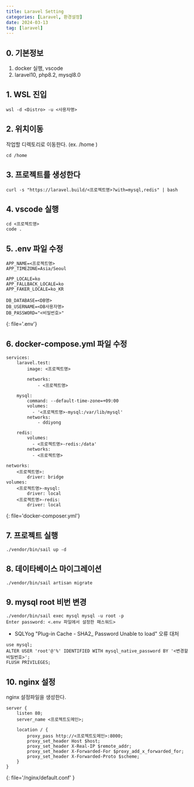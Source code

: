 ```yaml
---
title: Laravel Setting
categories: [Laravel, 환경설정]
date: 2024-03-13
tag: [laravel]
---
```



## 0. 기본정보
1. docker 실행, vscode
2. laravel10, php8.2, mysql8.0


## 1. WSL 진입
```console
wsl -d <Distro> -u <사용자명>
```

## 2. 위치이동
작업할 디렉토리로 이동한다. (ex. /home )
```shell
cd /home
```

## 3. 프로젝트를 생성한다
```shell
curl -s "https://laravel.build/<프로젝트명>?with=mysql,redis" | bash
```

## 4. vscode 실행
```shell
cd <프로젝트명>
code .
```


## 5. .env 파일 수정
```
APP_NAME=<프로젝트명>
APP_TIMEZONE=Asia/Seoul

APP_LOCALE=ko
APP_FALLBACK_LOCALE=ko
APP_FAKER_LOCALE=ko_KR

DB_DATABASE=<DB명>
DB_USERNAME=<DB사용자명>
DB_PASSWORD="<비밀번호>"

```
{: file='.env'}

## 6. docker-compose.yml 파일 수정
```
services:
    laravel.test:
        image: <프로젝트명>

        networks:
            - <프로젝트명>

    mysql:
        command: --default-time-zone=+09:00
        volumes:
          - '<프로젝트명>-mysql:/var/lib/mysql'
        networks:
            - ddiyong

    redis:
        volumes:
          - <프로젝트명>-redis:/data'
        networks:
          - <프로젝트명>

networks:
    <프로젝트명>:
        driver: bridge
volumes:
    <프로젝트명>-mysql:
        driver: local
    <프로젝트명>-redis:
        driver: local            
```
{: file='docker-composer.yml'}


## 7. 프로젝트 실행
```shell
./vendor/bin/sail up -d
```

## 8. 데이타베이스 마이그레이션
```shell
./vendor/bin/sail artisan migrate
```

## 9. mysql root 비번 변경
```shell
./vendor/bin/sail exec mysql mysql -u root -p
Enter password: <.env 파일에서 설정한 패스워드>
```

- SQLYog "Plug-in Cache - SHA2_ Password Unable to load" 오류 대처
```
use mysql;
ALTER USER 'root'@'%' IDENTIFIED WITH mysql_native_password BY '<변경할 비밀번호>';
FLUSH PRIVILEGES;
```


## 10. nginx 설정
nginx 설정파일을 생성한다.
```
server {
    listen 80;
    server_name <프로젝트도메인>;

    location / {
        proxy_pass http://<프로젝트도메인>:8000;
        proxy_set_header Host $host;
        proxy_set_header X-Real-IP $remote_addr;
        proxy_set_header X-Forwarded-For $proxy_add_x_forwarded_for;
        proxy_set_header X-Forwarded-Proto $scheme;
    }
}
```
{: file='/nginx/default.conf' }

